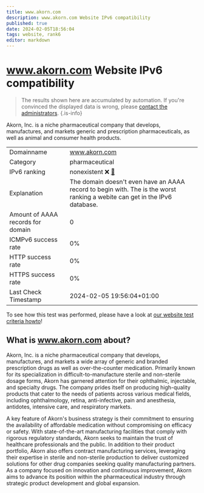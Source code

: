 ```yaml
---
title: www.akorn.com
description: www.akorn.com Website IPv6 compatibility
published: true
date: 2024-02-05T18:56:04
tags: website, rank6
editor: markdown
---
```


# www.akorn.com Website IPv6 compatibility

> The results shown here are accumulated by automation. If you're convinced the displayed data is wrong, please [contact the administrators](/howto/chat). 
{.is-info}

Akorn, Inc. is a niche pharmaceutical company that develops, manufactures, and markets generic and prescription pharmaceuticals, as well as animal and consumer health products.


|   |   |
| - | - |
| Domainname | www.akorn.com
| Category | pharmaceutical |
| IPv6 ranking | nonexistent :x: [🔗](/howto/ranking) |
| Explanation | The domain doesn't even have an AAAA record to begin with. The is the worst ranking a webite can get in the IPv6 database. |
| Amount of AAAA records for domain | 0 |
| ICMPv6 success rate | 0%|
| HTTP success rate | 0% |
| HTTPS success rate | 0% |
| Last Check Timestamp | 2024-02-05 19:56:04+01:00 |

To see how this test was performed, please have a look at [our website test criteria howto](/howto/testcriteria/website)!


## What is www.akorn.com about?
Akorn, Inc. is a niche pharmaceutical company that develops, manufactures, and markets a wide array of generic and branded prescription drugs as well as over-the-counter medication. Primarily known for its specialization in difficult-to-manufacture sterile and non-sterile dosage forms, Akorn has garnered attention for their ophthalmic, injectable, and specialty drugs. The company prides itself on producing high-quality products that cater to the needs of patients across various medical fields, including ophthalmology, retina, anti-infective, pain and anesthesia, antidotes, intensive care, and respiratory markets.

A key feature of Akorn's business strategy is their commitment to ensuring the availability of affordable medication without compromising on efficacy or safety. With state-of-the-art manufacturing facilities that comply with rigorous regulatory standards, Akorn seeks to maintain the trust of healthcare professionals and the public. In addition to their product portfolio, Akorn also offers contract manufacturing services, leveraging their expertise in sterile and non-sterile production to deliver customized solutions for other drug companies seeking quality manufacturing partners. As a company focused on innovation and continuous improvement, Akorn aims to advance its position within the pharmaceutical industry through strategic product development and global expansion.


